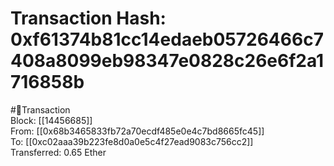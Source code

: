 
Transaction Hash: 0xf61374b81cc14edaeb05726466c7408a8099eb98347e0828c26e6f2a1716858b
====================================================================================
  
#💸Transaction  
Block: [[14456685]]  
From: [[0x68b3465833fb72a70ecdf485e0e4c7bd8665fc45]]  
To: [[0xc02aaa39b223fe8d0a0e5c4f27ead9083c756cc2]]  
Transferred: 0.65 Ether
